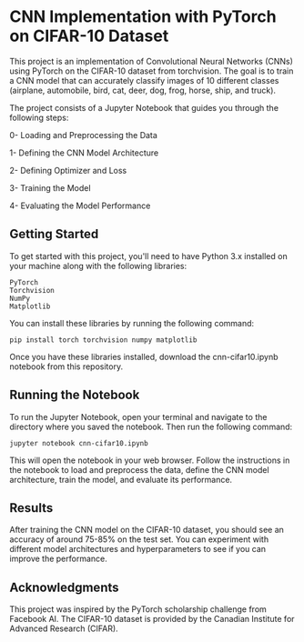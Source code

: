 
# CNN Implementation with PyTorch on CIFAR-10 Dataset

This project is an implementation of Convolutional Neural Networks (CNNs) using PyTorch on the CIFAR-10 dataset from torchvision. The goal is to train a CNN model that can accurately classify images of 10 different classes (airplane, automobile, bird, cat, deer, dog, frog, horse, ship, and truck).

The project consists of a Jupyter Notebook that guides you through the following steps:

0- Loading and Preprocessing the Data


1- Defining the CNN Model Architecture


2- Defining Optimizer and Loss


3- Training the Model


4- Evaluating the Model Performance


## Getting Started

To get started with this project, you'll need to have Python 3.x installed on your machine along with the following libraries:
```
PyTorch
Torchvision
NumPy
Matplotlib
```

You can install these libraries by running the following command:
```
pip install torch torchvision numpy matplotlib
```
Once you have these libraries installed, download the cnn-cifar10.ipynb notebook from this repository.

## Running the Notebook


To run the Jupyter Notebook, open your terminal and navigate to the directory where you saved the notebook. Then run the following command:

```
jupyter notebook cnn-cifar10.ipynb
```

This will open the notebook in your web browser. Follow the instructions in the notebook to load and preprocess the data, define the CNN model architecture, train the model, and evaluate its performance.

## Results

After training the CNN model on the CIFAR-10 dataset, you should see an accuracy of around 75-85% on the test set. You can experiment with different model architectures and hyperparameters to see if you can improve the performance.

## Acknowledgments

This project was inspired by the PyTorch scholarship challenge from Facebook AI. The CIFAR-10 dataset is provided by the Canadian Institute for Advanced Research (CIFAR).
